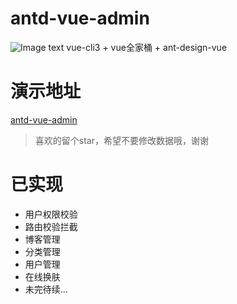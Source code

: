 # antd-vue-admin
![Image text](https://github.com/weizhanzhan/antd-vue-admin/blob/master/public/index1.png)
vue-cli3 + vue全家桶 + ant-design-vue
# 演示地址
<a href="http://admin.zhanwei.xyz">antd-vue-admin</a>

>喜欢的留个star，希望不要修改数据哦，谢谢
# 已实现
<ul>
    <li>用户权限校验</li>
    <li>路由校验拦截</li>
    <li>博客管理</li>
    <li>分类管理</li>
    <li>用户管理</li>
    <li>在线换肤</li>
    <li>未完待续...</li>
</ul>


